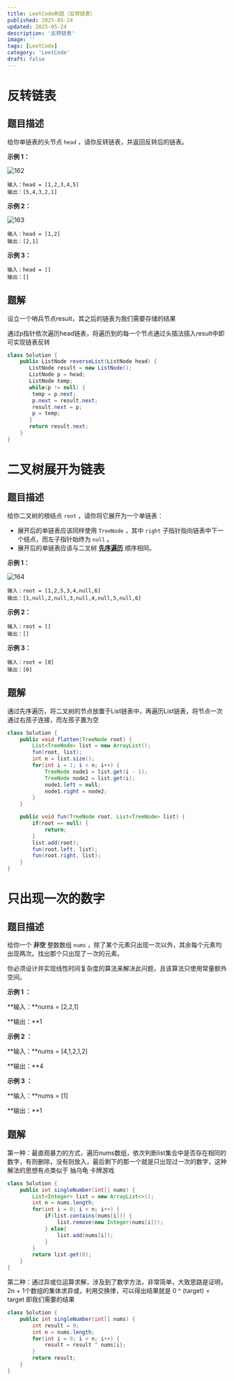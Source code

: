 ```yaml
---
title: LeetCode刷题（反转链表）
published: 2025-05-24
updated: 2025-05-24
description: '反转链表'
image: ''
tags: [LeetCode]
category: 'LeetCode'
draft: false 
---
```


# 反转链表

## 题目描述

给你单链表的头节点 `head` ，请你反转链表，并返回反转后的链表。

**示例 1：**

![162](../images/162.jpg)

```
输入：head = [1,2,3,4,5]
输出：[5,4,3,2,1]
```

**示例 2：**

![163](../images/163.jpg)

```
输入：head = [1,2]
输出：[2,1]
```

**示例 3：**

```
输入：head = []
输出：[]
```

## 题解

设立一个哨兵节点result，其之后的链表为我们需要存储的结果

通过p指针依次遍历head链表，将遍历到的每一个节点通过头插法插入result中即可实现链表反转

```java
class Solution {
    public ListNode reverseList(ListNode head) {
       ListNode result = new ListNode();
       ListNode p = head;
       ListNode temp;
       while(p != null) {
        temp = p.next;
        p.next = result.next;
        result.next = p;
        p = temp;
       }
       return result.next;
    }
}
```



# 二叉树展开为链表

## 题目描述

给你二叉树的根结点 `root` ，请你将它展开为一个单链表：

- 展开后的单链表应该同样使用 `TreeNode` ，其中 `right` 子指针指向链表中下一个结点，而左子指针始终为 `null` 。
- 展开后的单链表应该与二叉树 [**先序遍历**](https://baike.baidu.com/item/先序遍历/6442839?fr=aladdin) 顺序相同。

 

**示例 1：**

![164](../images/164.jpg)

```
输入：root = [1,2,5,3,4,null,6]
输出：[1,null,2,null,3,null,4,null,5,null,6]
```

**示例 2：**

```
输入：root = []
输出：[]
```

**示例 3：**

```
输入：root = [0]
输出：[0]
```

 

## 题解

通过先序遍历，将二叉树的节点放置于List链表中，再遍历List链表，将节点一次通过右孩子连接，而左孩子置为空

```java
class Solution {
    public void flatten(TreeNode root) {
        List<TreeNode> list = new ArrayList();
        fun(root, list);
        int n = list.size();
        for(int i = 1; i < n; i++) {
            TreeNode node1 = list.get(i - 1);
            TreeNode node2 = list.get(i);
            node1.left = null;
            node1.right = node2;
        }
    }

    public void fun(TreeNode root, List<TreeNode> list) {
        if(root == null) {
            return;
        }
        list.add(root);
        fun(root.left, list);
        fun(root.right, list);
    }
}
```



# 只出现一次的数字

## 题目描述

给你一个 **非空** 整数数组 `nums` ，除了某个元素只出现一次以外，其余每个元素均出现两次。找出那个只出现了一次的元素。

你必须设计并实现线性时间复杂度的算法来解决此问题，且该算法只使用常量额外空间。

**示例 1 ：**

**输入：**nums = [2,2,1]

**输出：**1

**示例 2 ：**

**输入：**nums = [4,1,2,1,2]

**输出：**4

**示例 3 ：**

**输入：**nums = [1]

**输出：**1



## 题解

第一种：最直观暴力的方式，遍历nums数组，依次判断list集合中是否存在相同的数字，有则删除，没有则放入，最后剩下的那一个就是只出现过一次的数字，这种解法的思想有点类似于 抽乌龟 卡牌游戏

```java
class Solution {
    public int singleNumber(int[] nums) {
        List<Integer> list = new ArrayList<>();
        int n = nums.length;
        for(int i = 0; i < n; i++) {
            if(list.contains(nums[i])) {
                list.remove(new Integer(nums[i]));
            } else{
                list.add(nums[i]);
            }
        }
        return list.get(0);
    }
}
```



第二种：通过异或位运算求解，涉及到了数学方法，非常简单，大致思路是证明，2n + 1个数组的集体求异或，利用交换律，可以得出结果就是 0 ^ (target) = target 即我们需要的结果

```java
class Solution {
    public int singleNumber(int[] nums) {
        int result = 0;
        int n = nums.length;
        for(int i = 0; i < n; i++) {
            result = result ^ nums[i];
        }
        return result;
    }
}
```

